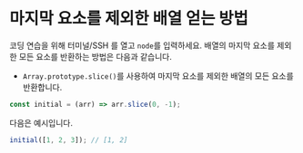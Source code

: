 # 마지막 요소를 제외한 배열 얻는 방법

코딩 연습을 위해 터미널/SSH 를 열고 `node`를 입력하세요. 배열의 마지막 요소를 제외한 모든 요소를 반환하는 방법은 다음과 같습니다.

- `Array.prototype.slice()`를 사용하여 마지막 요소를 제외한 배열의 모든 요소를 반환합니다.

```js
const initial = (arr) => arr.slice(0, -1);
```

다음은 예시입니다.

```js
initial([1, 2, 3]); // [1, 2]
```
